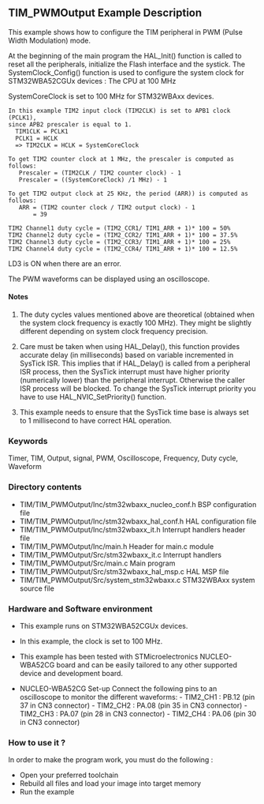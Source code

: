 ## <b>TIM_PWMOutput Example Description</b>

This example shows how to configure the TIM peripheral in PWM (Pulse Width Modulation) 
mode.

At the beginning of the main program the HAL_Init() function is called to reset 
all the peripherals, initialize the Flash interface and the systick.
The SystemClock_Config() function is used to configure the system clock for STM32WBA52CGUx devices :
The CPU at 100 MHz 

SystemCoreClock is set to 100 MHz for STM32WBAxx devices.

    In this example TIM2 input clock (TIM2CLK) is set to APB1 clock (PCLK1),
    since APB2 prescaler is equal to 1.
      TIM1CLK = PCLK1
      PCLK1 = HCLK
      => TIM2CLK = HCLK = SystemCoreClock

    To get TIM2 counter clock at 1 MHz, the prescaler is computed as follows:
       Prescaler = (TIM2CLK / TIM2 counter clock) - 1
       Prescaler = ((SystemCoreClock) /1 MHz) - 1

    To get TIM2 output clock at 25 KHz, the period (ARR)) is computed as follows:
       ARR = (TIM2 counter clock / TIM2 output clock) - 1
           = 39

    TIM2 Channel1 duty cycle = (TIM2_CCR1/ TIM1_ARR + 1)* 100 = 50%
    TIM2 Channel2 duty cycle = (TIM2_CCR2/ TIM1_ARR + 1)* 100 = 37.5%
    TIM2 Channel3 duty cycle = (TIM2_CCR3/ TIM1_ARR + 1)* 100 = 25%
    TIM2 Channel4 duty cycle = (TIM2_CCR4/ TIM1_ARR + 1)* 100 = 12.5%

LD3 is ON when there are an error.

The PWM waveforms can be displayed using an oscilloscope.

#### <b>Notes</b>

 1. The duty cycles values mentioned above are theoretical (obtained when the system clock frequency is exactly 100 MHz).
    They might be slightly different depending on system clock frequency precision.

 2. Care must be taken when using HAL_Delay(), this function provides accurate delay (in milliseconds)
    based on variable incremented in SysTick ISR. This implies that if HAL_Delay() is called from
    a peripheral ISR process, then the SysTick interrupt must have higher priority (numerically lower)
    than the peripheral interrupt. Otherwise the caller ISR process will be blocked.
    To change the SysTick interrupt priority you have to use HAL_NVIC_SetPriority() function.
      
 2. This example needs to ensure that the SysTick time base is always set to 1 millisecond
    to have correct HAL operation.

### <b>Keywords</b>

Timer, TIM, Output, signal, PWM, Oscilloscope, Frequency, Duty cycle, Waveform

### <b>Directory contents</b>

  - TIM/TIM_PWMOutput/Inc/stm32wbaxx_nucleo_conf.h  BSP configuration file
  - TIM/TIM_PWMOutput/Inc/stm32wbaxx_hal_conf.h    	HAL configuration file
  - TIM/TIM_PWMOutput/Inc/stm32wbaxx_it.h          	Interrupt handlers header file
  - TIM/TIM_PWMOutput/Inc/main.h                  	Header for main.c module  
  - TIM/TIM_PWMOutput/Src/stm32wbaxx_it.c         	Interrupt handlers
  - TIM/TIM_PWMOutput/Src/main.c                  	Main program
  - TIM/TIM_PWMOutput/Src/stm32wbaxx_hal_msp.c     	HAL MSP file
  - TIM/TIM_PWMOutput/Src/system_stm32wbaxx.c      	STM32WBAxx system source file


### <b>Hardware and Software environment</b>

  - This example runs on STM32WBA52CGUx devices.
  - In this example, the clock is set to 100 MHz.
    
  - This example has been tested with STMicroelectronics NUCLEO-WBA52CG 
    board and can be easily tailored to any other supported device 
    and development board.      

  - NUCLEO-WBA52CG Set-up
   Connect the following pins to an oscilloscope to monitor the different waveforms:
        - TIM2_CH1 : PB.12 (pin 37 in CN3 connector)
        - TIM2_CH2 : PA.08 (pin 35 in CN3 connector)
        - TIM2_CH3 : PA.07 (pin 28 in CN3 connector)
        - TIM2_CH4 : PA.06 (pin 30 in CN3 connector)


### <b>How to use it ?</b>

In order to make the program work, you must do the following :

 - Open your preferred toolchain
 - Rebuild all files and load your image into target memory
 - Run the example



